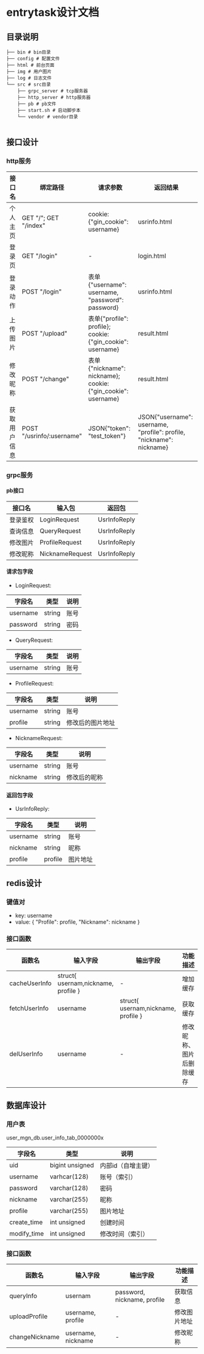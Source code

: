 # entrytask设计文档

## 目录说明
```
├── bin # bin目录
├── config # 配置文件
├── html # 前台页面
├── img # 用户图片
├── log # 日志文件
└── src # src目录
    ├── grpc_server # tcp服务器
    ├── http_server # http服务器
    ├── pb # pb文件
    ├── start.sh # 启动脚步本
    └── vendor # vendor目录
    
```

## 接口设计

### http服务

接口名| 绑定路径 | 请求参数 | 返回结果
------|-----|------------|-------
个人主页| GET "/"; GET "/index"|cookie: {"gin_cookie": username}|usrinfo.html
登录页|GET "/login"|-|login.html
登录动作|POST "/login"|表单{"username": username, "password": password}|usrinfo.html
上传图片|POST "/upload"|表单{"profile": profile}; cookie: {"gin_cookie": username}|result.html
修改昵称|POST "/change"|表单{"nickname": nickname}; cookie: {"gin_cookie": username}|result.html
获取用户信息|POST "/usrinfo/:username"|JSON{"token": "test_token"}|JSON{"username": username, "profile": profile, "nickname": nickname}


### grpc服务

#### pb接口

接口名|输入包 | 返回包
------|-----|-------
登录鉴权|LoginRequest|UsrInfoReply
查询信息|QueryRequest|UsrInfoReply
修改图片|ProfileRequest|UsrInfoReply
修改昵称|NicknameRequest|UsrInfoReply

#### 请求包字段

- LoginRequest:

字段名 | 类型 | 说明
------|-----|----
username|string|账号
password|string|密码

- QueryRequest:

字段名 | 类型 | 说明
------|-----|----
username|string|账号

- ProfileRequest:

字段名 | 类型 | 说明
------|-----|----
username|string|账号
profile|string|修改后的图片地址

- NicknameRequest:

字段名 | 类型 | 说明
------|-----|----
username|string|账号
nickname|string|修改后的昵称

#### 返回包字段

- UsrInfoReply:

字段名 | 类型 | 说明
------|-----|----
username|string|账号
nickname|string|昵称
profile|profile|图片地址


## redis设计

### 键值对

- key: username
- value: { "Profile": profile, "Nickname": nickname }

### 接口函数

函数名 | 输入字段 | 输出字段 | 功能描述
------|---------|---------|-------
cacheUserInfo|struct{ usernam,nickname, profile }|-|增加缓存
fetchUserInfo|username|struct{ usernam,nickname, profile }|获取缓存
delUserInfo|username|-|修改昵称、图片后删除缓存


## 数据库设计

### 用户表

user_mgn_db.user_info_tab_0000000x

字段名 | 类型 | 说明
------|-----|----
uid|bigint unsigned|内部id（自增主键）
username|varhcar(128)|账号（索引）
password|varchar(128)|密码
nickname|varchar(255)|昵称
profile|varchar(255)|图片地址
create_time|int unsigned|创建时间
modify_time|int unsigned|修改时间（索引）

### 接口函数

函数名 | 输入字段 | 输出字段 | 功能描述
------|---------|---------|-------
queryInfo|usernam|password, nickname, profile|获取信息
uploadProfile|username, profile|-|修改图片地址
changeNickname|username, nickname|-|修改昵称
